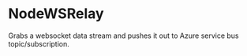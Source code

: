 ﻿# NodeWSRelay


Grabs a websocket data stream and pushes it out to Azure service bus topic/subscription.
